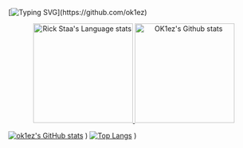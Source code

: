 [![Typing SVG](https://readme-typing-svg.herokuapp.com?font=Fira+Code&weight=700&pause=1000&color=ED3F84&width=435&lines=Hey+there%2C+I'm+OK1ez!)](https://github.com/ok1ez)

<div align="center"> 
<a href="https://github.com/anuraghazra/github-readme-stats#gh-dark-mode-only">
<img height=200 src="https://github-readme-stats-git-masterrstaa-rickstaa.vercel.app/api/top-langs/?username=ok1ez&layout=compact&langs_count=10&hide_border=true&include_orgs=true&theme=dark&bg_color=000000#gh-dark-mode-only" alt="Rick Staa's Language stats" />
</a>
<a href="https://github.com/anuraghazra/github-readme-stats#gh-dark-mode-only">
<img height=200 src="https://github-readme-stats-git-masterrstaa-rickstaa.vercel.app/api?username=ok1ez&show_icons=true&count_private=true&line_height=28&card_width=450&include_all_commits=true&include_orgs=true&exclude_repo=github-readme-stats&theme=radical" alt="OK1ez's Github stats" />
</a>
</div>

[![ok1ez's GitHub stats](https://github-readme-stats.vercel.app/api?username=ok1ez&show_icons=true&theme=radical)](https://github.com/ok1ez)
)
[![Top Langs](https://github-readme-stats.vercel.app/api/top-langs/?username=ok1ez&layout=compact&theme=radical)](https://github.com/ok1ez)
)










